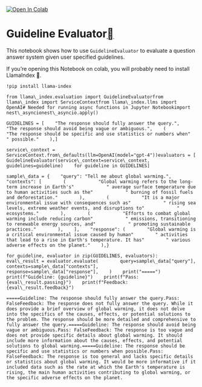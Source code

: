 [![Open In Colab](https://colab.research.google.com/assets/colab-badge.svg)](https://colab.research.google.com/github/jerryjliu/llama_index/blob/main/docs/examples/evaluation/guideline_eval.ipynb)

Guideline Evaluator[](#guideline-evaluator "Permalink to this heading")
========================================================================

This notebook shows how to use `GuidelineEvaluator` to evaluate a question answer system given user specified guidelines.

If you’re opening this Notebook on colab, you will probably need to install LlamaIndex 🦙.


```
!pip install llama-index
```

```
from llama\_index.evaluation import GuidelineEvaluatorfrom llama\_index import ServiceContextfrom llama\_index.llms import OpenAI# Needed for running async functions in Jupyter Notebookimport nest\_asyncionest\_asyncio.apply()
```

```
GUIDELINES = [    "The response should fully answer the query.",    "The response should avoid being vague or ambiguous.",    (        "The response should be specific and use statistics or numbers when"        " possible."    ),]
```

```
service\_context = ServiceContext.from\_defaults(llm=OpenAI(model="gpt-4"))evaluators = [    GuidelineEvaluator(service\_context=service\_context, guidelines=guideline)    for guideline in GUIDELINES]
```

```
sample\_data = {    "query": "Tell me about global warming.",    "contexts": [        (            "Global warming refers to the long-term increase in Earth's"            " average surface temperature due to human activities such as the"            " burning of fossil fuels and deforestation."        ),        (            "It is a major environmental issue with consequences such as"            " rising sea levels, extreme weather events, and disruptions to"            " ecosystems."        ),        (            "Efforts to combat global warming include reducing carbon"            " emissions, transitioning to renewable energy sources, and"            " promoting sustainable practices."        ),    ],    "response": (        "Global warming is a critical environmental issue caused by human"        " activities that lead to a rise in Earth's temperature. It has"        " various adverse effects on the planet."    ),}
```

```
for guideline, evaluator in zip(GUIDELINES, evaluators):    eval\_result = evaluator.evaluate(        query=sample\_data["query"],        contexts=sample\_data["contexts"],        response=sample\_data["response"],    )    print("=====")    print(f"Guideline: {guideline}")    print(f"Pass: {eval\_result.passing}")    print(f"Feedback: {eval\_result.feedback}")
```

```
=====Guideline: The response should fully answer the query.Pass: FalseFeedback: The response does not fully answer the query. While it does provide a brief overview of global warming, it does not delve into the specifics of the causes, effects, or potential solutions to the problem. The response should be more detailed and comprehensive to fully answer the query.=====Guideline: The response should avoid being vague or ambiguous.Pass: FalseFeedback: The response is too vague and does not provide specific details about global warming. It should include more information about the causes, effects, and potential solutions to global warming.=====Guideline: The response should be specific and use statistics or numbers when possible.Pass: FalseFeedback: The response is too general and lacks specific details or statistics about global warming. It would be more informative if it included data such as the rate at which the Earth's temperature is rising, the main human activities contributing to global warming, or the specific adverse effects on the planet.
```
